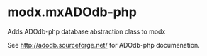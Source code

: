 modx.mxADOdb-php
================

Adds ADOdb-php database abstraction class to modx

See http://adodb.sourceforge.net/ for ADOdb-php documenation.
